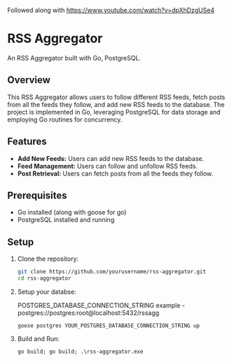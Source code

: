 Followed along with https://www.youtube.com/watch?v=dpXhDzgUSe4

# RSS Aggregator

An RSS Aggregator built with Go, PostgreSQL.

## Overview

This RSS Aggregator allows users to follow different RSS feeds, fetch posts from all the feeds they follow, and add new RSS feeds to the database. The project is implemented in Go, leveraging PostgreSQL for data storage and employing Go routines for concurrency.

## Features

- **Add New Feeds:** Users can add new RSS feeds to the database.
- **Feed Management:** Users can follow and unfollow RSS feeds.
- **Post Retrieval:** Users can fetch posts from all the feeds they follow.

## Prerequisites

- Go installed (along with goose for go)
- PostgreSQL installed and running

## Setup

1. Clone the repository:

   ```bash
   git clone https://github.com/yourusername/rss-aggregator.git
   cd rss-aggregator
   ```
2. Setup your databse:
   
   POSTGRES_DATABASE_CONNECTION_STRING example - postgres://postgres:root@localhost:5432/rssagg
   ```
   goose postgres YOUR_POSTGRES_DATABASE_CONNECTION_STRING up
   ```
4. Build and Run:
   ```
   go build; go build; .\rss-aggregator.exe
   ```
